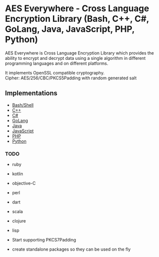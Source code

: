 # AES Everywhere - Cross Language Encryption Library  (Bash, C++, C#, GoLang, Java, JavaScript, PHP, Python)

AES Everywhere is Cross Language Encryption Library which provides the ability to encrypt and decrypt data using a single algorithm in different programming languages and on different platforms.

It implements OpenSSL compatible cryptography.  
Cipher: AES/256/CBC/PKCS5Padding with random generated salt


## Implementations

 + [Bash/Shell](https://github.com/mervick/aes-everywhere/tree/master/bash)
 + [C++](https://github.com/mervick/aes-everywhere/tree/master/cpp)
 + [C#](https://github.com/mervick/aes-everywhere/tree/master/net)
 + [GoLang](https://github.com/mervick/aes-everywhere/tree/master/go)
 + [Java](https://github.com/mervick/aes-everywhere/tree/master/java)
 + [JavaScript](https://github.com/mervick/aes-everywhere/tree/master/javascript)
 + [PHP](https://github.com/mervick/aes-everywhere/tree/master/php)
 + [Python](https://github.com/mervick/aes-everywhere/tree/master/python)


### TODO
 + ruby
 + kotlin
 + objective-C
 + perl
 + dart
 + scala
 + clojure
 + lisp
 
 + Start supporting PKCS7Padding 
 + create standalone packages so they can be used on the fly
 
